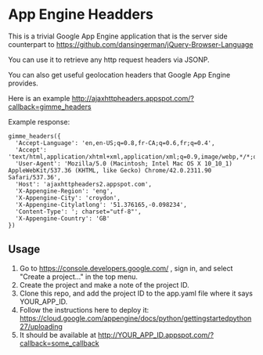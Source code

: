 # App Engine Headders

This is a trivial Google App Engine application that is the server side counterpart to https://github.com/dansingerman/jQuery-Browser-Language

You can use it to retrieve any http request headers via JSONP.

You can also get useful geolocation headers that Google App Engine provides.

Here is an example http://ajaxhttpheaders.appspot.com/?callback=gimme_headers

Example response: 

    gimme_headers({
      'Accept-Language': 'en,en-US;q=0.8,fr-CA;q=0.6,fr;q=0.4', 
      'Accept': 'text/html,application/xhtml+xml,application/xml;q=0.9,image/webp,*/*;q=0.8', 
      'User-Agent': 'Mozilla/5.0 (Macintosh; Intel Mac OS X 10_10_1) AppleWebKit/537.36 (KHTML, like Gecko) Chrome/42.0.2311.90 Safari/537.36', 
      'Host': 'ajaxhttpheaders2.appspot.com', 
      'X-Appengine-Region': 'eng', 
      'X-Appengine-City': 'croydon', 
      'X-Appengine-Citylatlong': '51.376165,-0.098234', 
      'Content-Type': '; charset="utf-8"', 
      'X-Appengine-Country': 'GB'
    })

## Usage

1. Go to https://console.developers.google.com/ , sign in, and select "Create a project..." in the top menu.
2. Create the project and make a note of the project ID.
3. Clone this repo, and add the project ID to the app.yaml file where it says YOUR_APP_ID.
4. Follow the instructions here to deploy it: https://cloud.google.com/appengine/docs/python/gettingstartedpython27/uploading
5. It should be available at http://YOUR_APP_ID.appspot.com/?callback=some_callback
